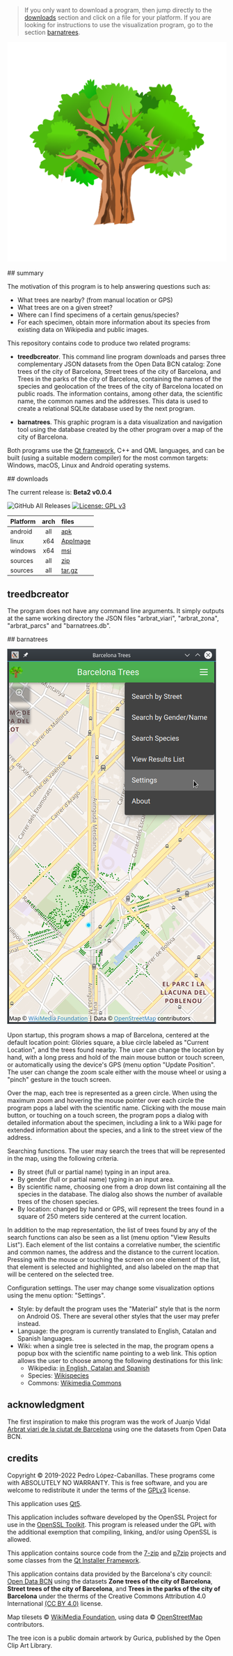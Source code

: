 > If you only want to download a program, then jump directly to the [downloads](#downloads) section and click on a file for your platform. If you are looking for instructions to use the visualization program, go to the section [barnatrees](#barnatrees).

![icon](web_hi_res_512.png)

<a name="summary"/>
## summary

The motivation of this program is to help answering questions such as:

* What trees are nearby? (from manual location or GPS)
* What trees are on a given street?
* Where can I find specimens of a certain genus/species?
* For each specimen, obtain more information about its species from existing data on Wikipedia and public images.

This repository contains code to produce two related programs:

- **treedbcreator**. This command line program downloads and parses three complementary JSON datasets from the Open Data BCN catalog: Zone trees of the city of Barcelona, Street trees of the city of Barcelona, and Trees in the parks of the city of Barcelona, containing the names of the species and geolocation of the trees of the city of Barcelona located on public roads. The information contains, among other data, the scientific name, the common names and the addresses. This data is used to create a relational SQLite database used by the next program.

- **barnatrees**. This graphic program is a data visualization and navigation tool using the database created by the other program over a map of the city of Barcelona.

Both programs use the [Qt framework](https://www.qt.io/), C++ and QML languages, and can be built (using a suitable modern compiler) for the most common targets: Windows, macOS, Linux and Android operating systems.

<a name="downloads"/>
## downloads

The current release is: **Beta2 v0.0.4**

![GitHub All Releases](https://img.shields.io/github/downloads/pedrolcl/barcelona-trees/total) 
[![License: GPL v3](https://img.shields.io/badge/License-GPLv3-blue.svg)](https://www.gnu.org/licenses/gpl-3.0)

 Platform | arch  | files    
:---------|:-----:|:----------
 android  | all   | [apk](https://github.com/pedrolcl/barcelona-trees/releases/download/v0.0.4/barnatrees-beta2-android.apk) 
 linux    | x64   | [AppImage](https://github.com/pedrolcl/barcelona-trees/releases/download/v0.0.4/barnatrees-beta2-linux-x64.AppImage)
 windows  | x64   | [msi](https://github.com/pedrolcl/barcelona-trees/releases/download/v0.0.4/barnatrees-beta2-windows-x64.msi)
 sources  | all   | [zip](https://github.com/pedrolcl/barcelona-trees/archive/v0.0.4.zip)
 sources  | all   | [tar.gz](https://github.com/pedrolcl/barcelona-trees/archive/v0.0.4.tar.gz)


## treedbcreator

The program does not have any command line arguments. It simply outputs at the same working directory the JSON files &quot;arbrat_viari&quot;, &quot;arbrat_zona&quot;, &quot;arbrat_parcs&quot; and &quot;barnatrees.db&quot;.

<a name="barnatrees"/>
## barnatrees

![screenshot](screenshot.png)

Upon startup, this program shows a map of Barcelona, centered at the default location point: Glòries square, a blue circle labeled as &quot;Current Location&quot;, and the trees found nearby. The user can change the location by hand, with a long press and hold of the main mouse button or touch screen, or automatically using the device's GPS (menu option &quot;Update Position&quot;. The user can change the zoom scale either with the mouse wheel or using a &quot;pinch&quot; gesture in the touch screen.

Over the map, each tree is represented as a green circle. When using the maximum zoom and hovering the mouse pointer over each circle the program pops a label with the scientific name. Clicking with the mouse main button, or touching on a touch screen, the program pops a dialog with detailed information about the specimen, including a link to a Wiki page for extended information about the species, and a link to the street view of the address.

Searching functions. The user may search the trees that will be represented in the map, using the following criteria.

- By street (full or partial name) typing in an input area.
- By gender (full or partial name) typing in an input area.
- By scientific name, choosing one from a drop down list containing all the species in the database. The dialog also shows the number of available trees of the chosen species.
- By location: changed by hand or GPS, will represent the trees found in a square of 250 meters side centered at the current location.

In addition to the map representation, the list of trees found by any of the search functions can also be seen as a list (menu option &quot;View Results List&quot;). Each element of the list contains a correlative number, the scientific and common names, the address and the distance to the current location. Pressing with the mouse or touching the screen on one element of the list, that element is selected and highlighted, and also labeled on the map that will be centered on the selected tree.

Configuration settings. The user may change some visualization options using the menu option: &quot;Settings&quot;.

- Style: by default the program uses the &quot;Material&quot; style that is the norm on Android OS. There are several other styles that the user may prefer instead.
- Language: the program is currently translated to English, Catalan and Spanish languages.
- Wiki: when a single tree is selected in the map, the program opens a popup box with the scientific name pointing to a web link. This option allows the user to choose among the following destinations for this link:
  - Wikipedia: [in English, Catalan and Spanish](https://www.wikipedia.org/)
  - Species: [Wikispecies](https://species.wikimedia.org/wiki/Main_Page)
  - Commons: [Wikimedia Commons](https://commons.wikimedia.org/wiki/)

## acknowledgment

The first inspiration to make this program was the work of Juanjo Vidal [Arbrat viari de la ciutat de Barcelona](https://jjvidalmac.carto.com/viz/c3c54164-7fcf-11e4-b04f-0e853d047bba/public_map) using one the datasets from Open Data BCN.
  
## credits

Copyright © 2019-2022 Pedro López-Cabanillas. These programs come with ABSOLUTELY NO WARRANTY. This is free software, and you are welcome to redistribute it under the terms of the [GPLv3](https://www.gnu.org/licenses/gpl-3.0.html) license.

This application uses [Qt5](https://www.qt.io/).

This application includes software developed by the OpenSSL Project for use in the [OpenSSL Toolkit](http://www.openssl.org/).  This program is released under the GPL with the additional exemption that compiling, linking, and/or using OpenSSL is allowed.

This application contains source code from the [7-zip](https://www.7-zip.org) and [p7zip](http://p7zip.sourceforge.net) projects and some classes from the [Qt Installer Framework](https://doc.qt.io/qtinstallerframework/index.html).

This application contains data provided by the Barcelona's city council: [Open Data BCN](https://opendata-ajuntament.barcelona.cat/en/) using the datasets **Zone trees of the city of Barcelona**, **Street trees of the city of Barcelona**, and **Trees in the parks of the city of Barcelona** under the therms of the Creative Commons Attribution 4.0 International [(CC BY 4.0)](https://creativecommons.org/licenses/by/4.0/) license.

Map tilesets © [WikiMedia Foundation](https://foundation.wikimedia.org/wiki/Terms_of_Use/en), using data © [OpenStreetMap](https://www.openstreetmap.org/copyright/en) contributors.

The tree icon is a public domain artwork by Gurica, published by the Open Clip Art Library.
